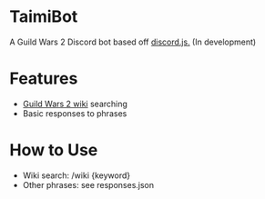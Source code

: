 TaimiBot
========
A Guild Wars 2 Discord bot based off [discord.js.](https://github.com/hydrabolt/discord.js)
(In development)

Features
========
- [Guild Wars 2 wiki](https://wiki.guildwars2.com/wiki/Main_Page) searching
- Basic responses to phrases

How to Use
========
- Wiki search: /wiki {keyword}
- Other phrases: see responses.json
